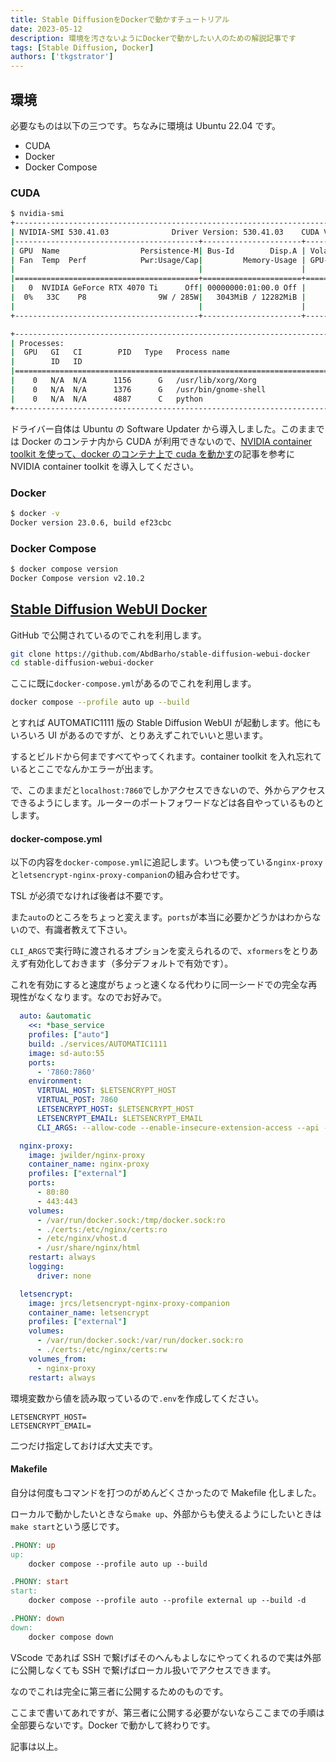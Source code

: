 ```yaml
---
title: Stable DiffusionをDockerで動かすチュートリアル
date: 2023-05-12
description: 環境を汚さないようにDockerで動かしたい人のための解説記事です
tags: [Stable Diffusion, Docker]
authors: ['tkgstrator']
---
```


## 環境

必要なものは以下の三つです。ちなみに環境は Ubuntu 22.04 です。

- CUDA
- Docker
- Docker Compose

### CUDA

```zsh
$ nvidia-smi
+---------------------------------------------------------------------------------------+
| NVIDIA-SMI 530.41.03              Driver Version: 530.41.03    CUDA Version: 12.1     |
|-----------------------------------------+----------------------+----------------------+
| GPU  Name                  Persistence-M| Bus-Id        Disp.A | Volatile Uncorr. ECC |
| Fan  Temp  Perf            Pwr:Usage/Cap|         Memory-Usage | GPU-Util  Compute M. |
|                                         |                      |               MIG M. |
|=========================================+======================+======================|
|   0  NVIDIA GeForce RTX 4070 Ti      Off| 00000000:01:00.0 Off |                  N/A |
|  0%   33C    P8                9W / 285W|   3043MiB / 12282MiB |      0%      Default |
|                                         |                      |                  N/A |
+-----------------------------------------+----------------------+----------------------+

+---------------------------------------------------------------------------------------+
| Processes:                                                                            |
|  GPU   GI   CI        PID   Type   Process name                            GPU Memory |
|        ID   ID                                                             Usage      |
|=======================================================================================|
|    0   N/A  N/A      1156      G   /usr/lib/xorg/Xorg                          475MiB |
|    0   N/A  N/A      1376      G   /usr/bin/gnome-shell                         45MiB |
|    0   N/A  N/A      4887      C   python                                     2518MiB |
+---------------------------------------------------------------------------------------+
```

ドライバー自体は Ubuntu の Software Updater から導入しました。このままでは Docker のコンテナ内から CUDA が利用できないので、[NVIDIA container toolkit を使って、docker のコンテナ上で cuda を動かす](https://qiita.com/Hiroaki-K4/items/c1be8adba18b9f0b4cef)の記事を参考に NVIDIA container toolkit を導入してください。

### Docker

```zsh
$ docker -v
Docker version 23.0.6, build ef23cbc
```

### Docker Compose

```zsh
$ docker compose version
Docker Compose version v2.10.2
```

## [Stable Diffusion WebUI Docker](https://github.com/AbdBarho/stable-diffusion-webui-docker)

GitHub で公開されているのでこれを利用します。

```zsh
git clone https://github.com/AbdBarho/stable-diffusion-webui-docker
cd stable-diffusion-webui-docker
```

ここに既に`docker-compose.yml`があるのでこれを利用します。

```zsh
docker compose --profile auto up --build
```

とすれば AUTOMATIC1111 版の Stable Diffusion WebUI が起動します。他にもいろいろ UI があるのですが、とりあえずこれでいいと思います。

するとビルドから何まですべてやってくれます。container toolkit を入れ忘れているとここでなんかエラーが出ます。

で、このままだと`localhost:7860`でしかアクセスできないので、外からアクセスできるようにします。ルーターのポートフォワードなどは各自やっているものとします。

#### docker-compose.yml

以下の内容を`docker-compose.yml`に追記します。いつも使っている`nginx-proxy`と`letsencrypt-nginx-proxy-companion`の組み合わせです。

TSL が必須でなければ後者は不要です。

また`auto`のところをちょっと変えます。`ports`が本当に必要かどうかはわからないので、有識者教えて下さい。

`CLI_ARGS`で実行時に渡されるオプションを変えられるので、`xformers`をとりあえず有効化しておきます（多分デフォルトで有効です）。

これを有効にすると速度がちょっと速くなる代わりに同一シードでの完全な再現性がなくなります。なのでお好みで。

```yml
  auto: &automatic
    <<: *base_service
    profiles: ["auto"]
    build: ./services/AUTOMATIC1111
    image: sd-auto:55
    ports:
      - '7860:7860'
    environment:
      VIRTUAL_HOST: $LETSENCRYPT_HOST
      VIRTUAL_POST: 7860
      LETSENCRYPT_HOST: $LETSENCRYPT_HOST
      LETSENCRYPT_EMAIL: $LETSENCRYPT_EMAIL
      CLI_ARGS: --allow-code --enable-insecure-extension-access --api --xformers --opt-sdp-attention --no-half-vae

  nginx-proxy:
    image: jwilder/nginx-proxy
    container_name: nginx-proxy
    profiles: ["external"]
    ports:
      - 80:80
      - 443:443
    volumes:
      - /var/run/docker.sock:/tmp/docker.sock:ro
      - ./certs:/etc/nginx/certs:ro
      - /etc/nginx/vhost.d
      - /usr/share/nginx/html
    restart: always
    logging:
      driver: none

  letsencrypt:
    image: jrcs/letsencrypt-nginx-proxy-companion
    container_name: letsencrypt
    profiles: ["external"]
    volumes:
      - /var/run/docker.sock:/var/run/docker.sock:ro
      - ./certs:/etc/nginx/certs:rw
    volumes_from:
      - nginx-proxy
    restart: always
```

環境変数から値を読み取っているので`.env`を作成してください。

```
LETSENCRYPT_HOST=
LETSENCRYPT_EMAIL=
```

二つだけ指定しておけば大丈夫です。

#### Makefile

自分は何度もコマンドを打つのがめんどくさかったので Makefile 化しました。

ローカルで動かしたいときなら`make up`、外部からも使えるようにしたいときは`make start`という感じです。

```makefile
.PHONY: up
up:
	docker compose --profile auto up --build

.PHONY: start
start:
	docker compose --profile auto --profile external up --build -d

.PHONY: down
down:
	docker compose down
```

VScode であれば SSH で繋げばそのへんもよしなにやってくれるので実は外部に公開しなくても SSH で繋げばローカル扱いでアクセスできます。

なのでこれは完全に第三者に公開するためのものです。

ここまで書いてあれですが、第三者に公開する必要がないならここまでの手順は全部要らないです。Docker で動かして終わりです。

記事は以上。
